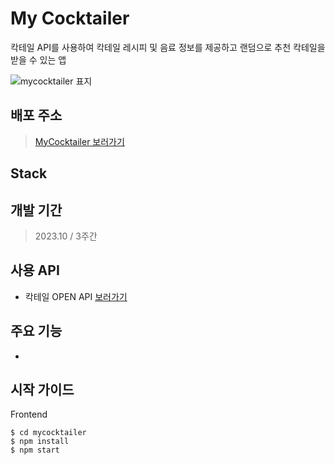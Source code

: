 # My Cocktailer 

칵테일 API를 사용하여 칵테일 레시피 및 음료 정보를 제공하고 랜덤으로 추천 칵테일을 받을 수 있는 앱

<img href='./src/img/common/mycocktailer_thumb.jpg' alt='mycocktailer 표지'/>

## 배포 주소 
> [MyCocktailer 보러가기](https://mkhong210.github.io/mycocktailer/)

## Stack 
<!-- react / javascript / sass / github / visual studio code  -->

## 개발 기간 
> 2023.10 / 3주간

## 사용 API 
- 칵테일 OPEN API [보러가기](https://www.thecocktaildb.com/)

## 주요 기능
- 

## 시작 가이드
Frontend
```
$ cd mycocktailer
$ npm install 
$ npm start
```